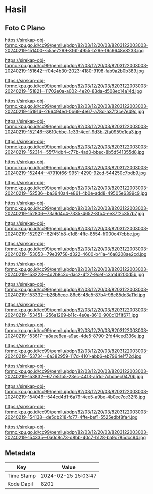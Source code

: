 # Hasil

## Foto C Plano

https://sirekap-obj-formc.kpu.go.id/cc99/pemilu/pdpr/82/03/12/20/03/8203122003003-20240219-151400--55ae7299-3f6f-4955-b29e-f9c9648e8233.jpg

https://sirekap-obj-formc.kpu.go.id/cc99/pemilu/pdpr/82/03/12/20/03/8203122003003-20240219-151642--f04c4b30-2023-4180-9198-fab9a2b0b389.jpg

https://sirekap-obj-formc.kpu.go.id/cc99/pemilu/pdpr/82/03/12/20/03/8203122003003-20240219-151821--11702e0a-a002-4e20-83da-d508ec14a14d.jpg

https://sirekap-obj-formc.kpu.go.id/cc99/pemilu/pdpr/82/03/12/20/03/8203122003003-20240219-151914--266494ed-0b69-4e67-a78d-a37f3ce7e49c.jpg

https://sirekap-obj-formc.kpu.go.id/cc99/pemilu/pdpr/82/03/12/20/03/8203122003003-20240219-152146--8610ebbe-1c33-4ecf-9d3b-2fa0959e1ea3.jpg

https://sirekap-obj-formc.kpu.go.id/cc99/pemilu/pdpr/82/03/12/20/03/8203122003003-20240219-152314--55f74db4-c77b-4ad0-bbec-8b5d541355d8.jpg

https://sirekap-obj-formc.kpu.go.id/cc99/pemilu/pdpr/82/03/12/20/03/8203122003003-20240219-152444--47910f66-9951-4290-92cd-544250c7bdb9.jpg

https://sirekap-obj-formc.kpu.go.id/cc99/pemilu/pdpr/82/03/12/20/03/8203122003003-20240219-152536--ba3940a4-e861-4b0e-add8-49505e6399c9.jpg

https://sirekap-obj-formc.kpu.go.id/cc99/pemilu/pdpr/82/03/12/20/03/8203122003003-20240219-152806--73a9d4c4-7335-4652-8fb4-ee37f2c357b7.jpg

https://sirekap-obj-formc.kpu.go.id/cc99/pemilu/pdpr/82/03/12/20/03/8203122003003-20240219-152927--62f451b8-c1d8-4ffc-8554-ff000c47cbbe.jpg

https://sirekap-obj-formc.kpu.go.id/cc99/pemilu/pdpr/82/03/12/20/03/8203122003003-20240219-153053--79e39758-d322-4600-b41a-46a8208ae2cd.jpg

https://sirekap-obj-formc.kpu.go.id/cc99/pemilu/pdpr/82/03/12/20/03/8203122003003-20240219-153223--4d2b8c3c-dac2-4f27-9cef-c3a146200d5b.jpg

https://sirekap-obj-formc.kpu.go.id/cc99/pemilu/pdpr/82/03/12/20/03/8203122003003-20240219-153332--b26b5eec-86e6-48c5-87b4-98c85dc3a11d.jpg

https://sirekap-obj-formc.kpu.go.id/cc99/pemilu/pdpr/82/03/12/20/03/8203122003003-20240219-153451--256a1269-b11c-4e0e-8610-900c13f1f671.jpg

https://sirekap-obj-formc.kpu.go.id/cc99/pemilu/pdpr/82/03/12/20/03/8203122003003-20240219-153617--a8aee8ea-a9ac-4de5-8790-2fd44ced336e.jpg

https://sirekap-obj-formc.kpu.go.id/cc99/pemilu/pdpr/82/03/12/20/03/8203122003003-20240219-153734--6a382959-117d-4101-abb6-eb7964e1f72d.jpg

https://sirekap-obj-formc.kpu.go.id/cc99/pemilu/pdpr/82/03/12/20/03/8203122003003-20240219-153832--677e51b5-23ec-4413-a51d-7cbdaec0470b.jpg

https://sirekap-obj-formc.kpu.go.id/cc99/pemilu/pdpr/82/03/12/20/03/8203122003003-20240219-154046--544cd4d1-6a79-4ee5-a9be-4b0ec7ce32f8.jpg

https://sirekap-obj-formc.kpu.go.id/cc99/pemilu/pdpr/82/03/12/20/03/8203122003003-20240219-154138--de5db218-fc77-4ffe-bef1-5525edbf8fa4.jpg

https://sirekap-obj-formc.kpu.go.id/cc99/pemilu/pdpr/82/03/12/20/03/8203122003003-20240219-154335--0a0c8c73-d8bb-40c7-b128-ba9c785dcc94.jpg


## Metadata

| Key        | Value               |
| ---------- | ------------------- |
| Time Stamp | 2024-02-25 15:03:47 |
| Kode Dapil | 8201                |



